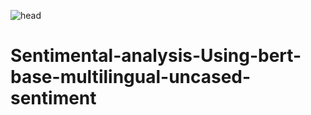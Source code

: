 ![head](https://miro.medium.com/max/1104/1*e90_bvVf9Agxfk4DxWu7og.jpeg)

# Sentimental-analysis-Using-bert-base-multilingual-uncased-sentiment

